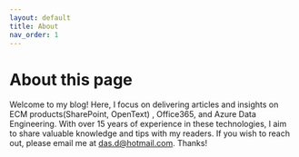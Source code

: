 ```yaml
---
layout: default
title: About
nav_order: 1
---
```


# About this page

<p> 

Welcome to my blog! Here, I focus on delivering articles and insights on  ECM products(SharePoint, OpenText) , Office365, and Azure Data Engineering. With over 15 years of experience in these technologies, I aim to share valuable knowledge and tips with my readers. If you wish to reach out, please email me at <a href="mailto:das.d@hotmail.com">das.d@hotmail.com</a>. Thanks!

</p>